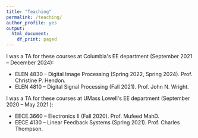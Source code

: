 ```yaml
---
title: "Teaching"
permalink: /teaching/
author_profile: yes
output:
  html_document:
    df_print: paged
---
```


I was a TA for these courses at Columbia's EE department (September 2021 – December 2024): 
* ELEN 4830 – Digital Image Processing (Spring 2022, Spring 2024). Prof. Christine P. Hendon.
* ELEN 4810 – Digital Signal Processing (Fall 2021). Prof. John N. Wright. 

I was a TA for these courses at UMass Lowell's EE department (September 2020 – May 2021 ): 
* EECE.3660 – Electronics II (Fall 2020). Prof. Mufeed MahD.
* EECE.4130 – Linear Feedback Systems (Spring 2021). Prof. Charles Thompson.
